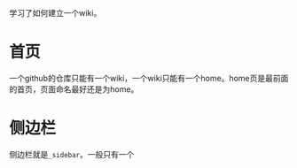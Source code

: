 学习了如何建立一个wiki。

# 首页

一个github的仓库只能有一个wiki，一个wiki只能有一个home。home页是最前面的首页，页面命名最好还是为home。

# 侧边栏

侧边栏就是`_sidebar`。一般只有一个
